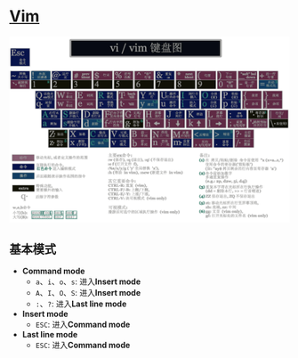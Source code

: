 <link rel="stylesheet" href="https://zhmhbest.gitee.io/hellomathematics/style/index.css">
<script src="https://zhmhbest.gitee.io/hellomathematics/style/index.js"></script>

# [Vim](./index.html)

![vim](images/vim.png)

## 基本模式

- **Command mode**
  - `a`、`i`、`o`、`s`: 进入**Insert mode**
  - `A`、`I`、`O`、`S`: 进入**Insert mode**
  - `:`、`?`: 进入**Last line mode**
- **Insert mode**
  - `ESC`: 进入**Command mode**
- **Last line mode**
  - `ESC`: 进入**Command mode**
